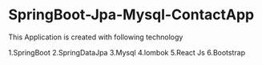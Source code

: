 # SpringBoot-Jpa-Mysql-ContactApp

This Application is created with following technology

1.SpringBoot
2.SpringDataJpa
3.Mysql
4.lombok
5.React Js
6.Bootstrap
